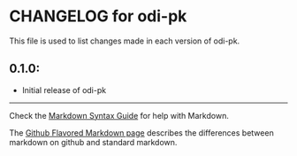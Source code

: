 # CHANGELOG for odi-pk

This file is used to list changes made in each version of odi-pk.

## 0.1.0:

* Initial release of odi-pk

- - -
Check the [Markdown Syntax Guide](http://daringfireball.net/projects/markdown/syntax) for help with Markdown.

The [Github Flavored Markdown page](http://github.github.com/github-flavored-markdown/) describes the differences between markdown on github and standard markdown.
